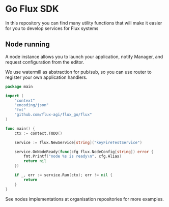 # Go Flux SDK

In this repository you can find many utility functions
that will make it easier for you to develop services for Flux systems

## Node running

A node instance allows you to launch your application, notify Manager,
and request configuration from the editor.

We use watermill as abstraction for pub/sub, so you can use router to
register your own application handlers.

```go
package main

import (
	"context"
	"encoding/json"
	"fmt"
	"github.com/flux-agi/flux_go/flux"
)

func main() {
	ctx := context.TODO()

	service := flux.NewService[string]("keyFireTestService")

	service.OnNodeReady(func(cfg flux.NodeConfig[string]) error {
		fmt.Printf("node %s is ready\n", cfg.Alias)
		return nil
	})

	if _, err := service.Run(ctx); err != nil {
		return
	}
}
```

See nodes implementations at organisation repositories for more examples.
